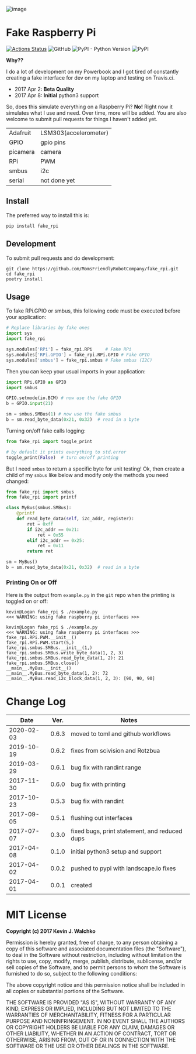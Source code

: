 ![image](https://raw.githubusercontent.com/MomsFriendlyRobotCompany/fake_rpi/master/pics/pi-python.jpg)

# Fake Raspberry Pi

[![Actions Status](https://github.com/MomsFriendlyRobotCompany/fake_rpi/workflows/CheckPackage/badge.svg)](https://github.com/MomsFriendlyRobotCompany/fake_rpi/actions)
![GitHub](https://img.shields.io/github/license/MomsFriendlyRobotCompany/fake_rpi)
![PyPI - Python Version](https://img.shields.io/pypi/pyversions/fake_rpi)
![PyPI](https://img.shields.io/pypi/v/fake_rpi)

**Why??**

I do a lot of development on my Powerbook and I got tired of constantly
creating a fake interface for dev on my laptop and testing on Travis.ci.

-   2017 Apr 2: **Beta Quality**
-   2017 Apr 8: **Initial** python3 support

So, does this simulate everything on a Raspberry Pi? **No!** Right now
it simulates what I use and need. Over time, more will be added. You are
also welcome to submit pull requests for things I haven\'t added yet.

|          |                       |
| -------- | --------------------- |
| Adafruit | LSM303(accelerometer) |
| GPIO     | gpio pins             |
| picamera | camera                |
| RPi      | PWM                   |
| smbus    | i2c                   |
| serial   | not done yet          |

## Install

The preferred way to install this is:

```
pip install fake_rpi
```

## Development

To submit pull requests and do development:

```
git clone https://github.com/MomsFriendlyRobotCompany/fake_rpi.git
cd fake_rpi
poetry install
```

## Usage

To fake RPi.GPIO or smbus, this following
code must be executed before your application:

```python
# Replace libraries by fake ones
import sys
import fake_rpi

sys.modules['RPi'] = fake_rpi.RPi     # Fake RPi
sys.modules['RPi.GPIO'] = fake_rpi.RPi.GPIO # Fake GPIO
sys.modules['smbus'] = fake_rpi.smbus # Fake smbus (I2C)
```

Then you can keep your usual imports in your application:

```python
import RPi.GPIO as GPIO
import smbus

GPIO.setmode(io.BCM) # now use the fake GPIO
b = GPIO.input(21)

sm = smbus.SMBus(1) # now use the fake smbus
b = sm.read_byte_data(0x21, 0x32)  # read in a byte
```

Turning on/off fake calls logging:

```python
from fake_rpi import toggle_print

# by default it prints everything to std.error
toggle_print(False)  # turn on/off printing
```

But I need `smbus` to return a specific byte for unit testing! Ok, then
create a child of my `smbus` like below and modify *only* the methods
you need changed:

```python
from fake_rpi import smbus
from fake_rpi import printf

class MyBus(smbus.SMBus):
    @printf
    def read_byte_data(self, i2c_addr, register):
        ret = 0xff
        if i2c_addr == 0x21:
            ret = 0x55
        elif i2c_addr == 0x25:
            ret = 0x11
        return ret

sm = MyBus()
b = sm.read_byte_data(0x21, 0x32)  # read in a byte
```

### Printing On or Off

Here is the output from `example.py` in the `git` repo when the printing
is toggled on or off:

```
kevin@Logan fake_rpi $ ./example.py
<<< WARNING: using fake raspberry pi interfaces >>>

kevin@Logan fake_rpi $ ./example.py
<<< WARNING: using fake raspberry pi interfaces >>>
fake_rpi.RPi.PWM.__init__()
fake_rpi.RPi.PWM.start(5,)
fake_rpi.smbus.SMBus.__init__(1,)
fake_rpi.smbus.SMBus.write_byte_data(1, 2, 3)
fake_rpi.smbus.SMBus.read_byte_data(1, 2): 21
fake_rpi.smbus.SMBus.close()
__main__.MyBus.__init__()
__main__.MyBus.read_byte_data(1, 2): 72
__main__.MyBus.read_i2c_block_data(1, 2, 3): [90, 90, 90]
```

# Change Log

|  Date      | Ver.  | Notes                                         |
| ---------- | ----- | --------------------------------------------- |
| 2020-02-03 | 0.6.3 | moved to toml and github workflows            |
| 2019-10-19 | 0.6.2 | fixes from scivision and Rotzbua              |
| 2019-03-29 | 0.6.1 | bug fix with randint range                    |
| 2017-11-30 | 0.6.0 | bug fix with printing                         |
| 2017-10-23 | 0.5.3 | bug fix with randint                          |
| 2017-09-05 | 0.5.1 | flushing out interfaces                       |
| 2017-07-07 | 0.3.0 | fixed bugs, print statement, and reduced dups |
| 2017-04-08 | 0.1.0 | initial python3 setup and support             |
| 2017-04-02 | 0.0.2 | pushed to pypi with landscape.io fixes        |
| 2017-04-01 | 0.0.1 | created                                       |

# MIT License

**Copyright (c) 2017 Kevin J. Walchko**

Permission is hereby granted, free of charge, to any person obtaining a
copy of this software and associated documentation files (the
"Software"), to deal in the Software without restriction, including
without limitation the rights to use, copy, modify, merge, publish,
distribute, sublicense, and/or sell copies of the Software, and to
permit persons to whom the Software is furnished to do so, subject to
the following conditions:

The above copyright notice and this permission notice shall be included
in all copies or substantial portions of the Software.

THE SOFTWARE IS PROVIDED "AS IS", WITHOUT WARRANTY OF ANY KIND,
EXPRESS OR IMPLIED, INCLUDING BUT NOT LIMITED TO THE WARRANTIES OF
MERCHANTABILITY, FITNESS FOR A PARTICULAR PURPOSE AND NONINFRINGEMENT.
IN NO EVENT SHALL THE AUTHORS OR COPYRIGHT HOLDERS BE LIABLE FOR ANY
CLAIM, DAMAGES OR OTHER LIABILITY, WHETHER IN AN ACTION OF CONTRACT,
TORT OR OTHERWISE, ARISING FROM, OUT OF OR IN CONNECTION WITH THE
SOFTWARE OR THE USE OR OTHER DEALINGS IN THE SOFTWARE.
